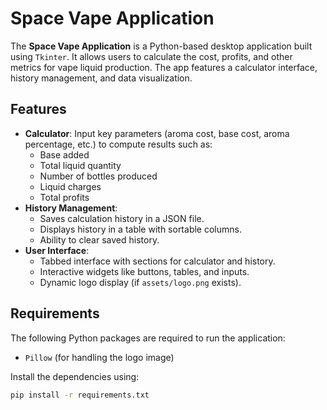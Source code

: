 # Space Vape Application

The **Space Vape Application** is a Python-based desktop application built using `Tkinter`. It allows users to calculate the cost, profits, and other metrics for vape liquid production. The app features a calculator interface, history management, and data visualization.

## Features

- **Calculator**: Input key parameters (aroma cost, base cost, aroma percentage, etc.) to compute results such as:
  - Base added
  - Total liquid quantity
  - Number of bottles produced
  - Liquid charges
  - Total profits
- **History Management**:
  - Saves calculation history in a JSON file.
  - Displays history in a table with sortable columns.
  - Ability to clear saved history.
- **User Interface**:
  - Tabbed interface with sections for calculator and history.
  - Interactive widgets like buttons, tables, and inputs.
  - Dynamic logo display (if `assets/logo.png` exists).

## Requirements

The following Python packages are required to run the application:
- `Pillow` (for handling the logo image)

Install the dependencies using:
```bash
pip install -r requirements.txt
